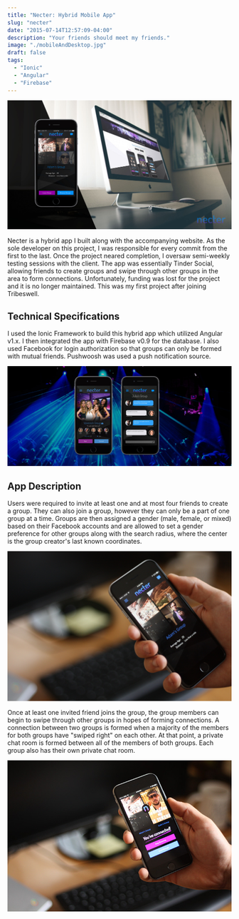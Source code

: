 ```yaml
---
title: "Necter: Hybrid Mobile App"
slug: "necter"
date: "2015-07-14T12:57:09-04:00"
description: "Your friends should meet my friends."
image: "./mobileAndDesktop.jpg"
draft: false
tags:
  - "Ionic"
  - "Angular"
  - "Firebase"
---
```


![Screenshots of Necter App and Desktop Website](./mobileAndDesktop.jpg)

Necter is a hybrid app I built along with the accompanying website. As the sole
developer on this project, I was responsible for every commit from the first to
the last. Once the project neared completion, I oversaw semi-weekly testing
sessions with the client. The app was essentially Tinder Social, allowing
friends to create groups and swipe through other groups in the area to form
connections. Unfortunately, funding was lost for the project and it is no longer
maintained. This was my first project after joining Tribeswell.

## Technical Specifications

I used the Ionic Framework to build this hybrid app which utilized Angular v1.x.
I then integrated the app with Firebase v0.9 for the database. I also used
Facebook for login authorization so that groups can only be formed with mutual
friends. Pushwoosh was used a push notification source.

![Screenshot of Necter App](./necterPortfolio.jpg)

## App Description

Users were required to invite at least one and at most four friends to create a
group. They can also join a group, however they can only be a part of one group
at a time. Groups are then assigned a gender (male, female, or mixed) based on
their Facebook accounts and are allowed to set a gender preference for other
groups along with the search radius, where the center is the group creator's
last known coordinates.

![Screenshot of Necter group](./IMG_0060.jpg)

Once at least one invited friend joins the group, the group members can begin to
swipe through other groups in hopes of forming connections. A connection between
two groups is formed when a majority of the members for both groups have "swiped
right" on each other. At that point, a private chat room is formed between all
of the members of both groups. Each group also has their own private chat room.

![Screenshot of Necter connectino](./IMG_0074.jpg)
